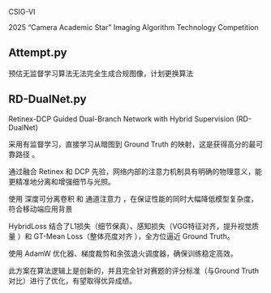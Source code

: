 CSIG-VI

2025 “Camera Academic Star” Imaging Algorithm Technology Competition

## Attempt.py

预估无监督学习算法无法完全生成合规图像，计划更换算法

## RD-DualNet.py

Retinex-DCP Guided Dual-Branch Network with Hybrid Supervision (RD-DualNet)

采用有监督学习，直接学习从暗图到 Ground Truth 的映射，这是获得高分的最可靠路径 。

通过融合 Retinex 和 DCP 先验，网络内部的注意力机制具有明确的物理意义，能更精准地分离和增强细节与光照。

使用 深度可分离卷积 和 通道注意力 ，在保证性能的同时大幅降低模型复杂度，符合移动端应用背景 

HybridLoss 结合了L1损失（细节保真）、感知损失（VGG特征对齐，提升视觉质量 ）和 GT-Mean Loss（整体亮度对齐 ），全方位逼近 Ground Truth。

使用 AdamW 优化器、梯度裁剪和余弦退火调度器，确保训练稳定高效。

此方案在算法逻辑上是创新的，并且完全针对赛题的评分标准（与Ground Truth对比）进行了优化，有望取得优异成绩。